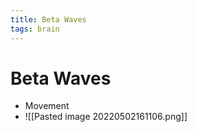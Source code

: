 ```yaml
---
title: Beta Waves
tags: brain
---
```


# Beta Waves
- Movement
- ![[Pasted image 20220502161106.png]]









